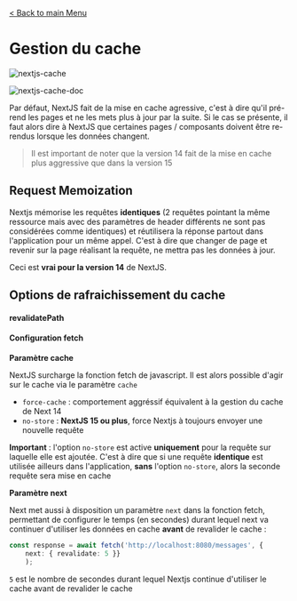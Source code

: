 [< Back to main Menu](https://github.com/gsoulie/react-resources/blob/master/react-presentation.md)    

# Gestion du cache

![nextjs-cache](https://github.com/user-attachments/assets/35b535d4-ab65-404a-9e18-7117d16b2bbc)

![nextjs-cache-doc](https://github.com/user-attachments/assets/6b8b9f33-e4a0-4105-8cbb-fd302091c259)

Par défaut, NextJS fait de la mise en cache agressive, c'est à dire qu'il pré-rend les pages et ne les mets plus à jour par la suite. 
Si le cas se présente, il faut alors dire à NextJS que certaines pages / composants doivent être re-rendus lorsque les données changent.

> Il est important de noter que la version 14 fait de la mise en cache plus aggressive que dans la version 15

## Request Memoization

Nextjs mémorise les requêtes **identiques** (2 requêtes pointant la même ressource mais avec des paramètres de header différents ne sont pas considérées comme identiques) et réutilisera la réponse partout dans l'application pour un même appel. 
C'est à dire que changer de page et revenir sur la page réalisant la requête, ne mettra pas les données à jour.

Ceci est **vrai pour la version 14** de NextJS.

## Options de rafraichissement du cache

#### revalidatePath

#### Configuration fetch

**Paramètre cache**

NextJS surcharge la fonction fetch de javascript. Il est alors possible d'agir sur le cache via le paramètre ````cache````

* ````force-cache```` : comportement aggréssif équivalent à la gestion du cache de Next 14
* ````no-store```` : **NextJS 15 ou plus**, force Nextjs à toujours envoyer une nouvelle requête

**Important** : l'option ````no-store```` est active **uniquement** pour la requête sur laquelle elle est ajoutée. C'est à dire que si une requête **identique** est utilisée ailleurs dans l'application, **sans** l'option ````no-store````, alors la seconde requête sera mise en cache

**Paramètre next**

Next met aussi à disposition un paramètre ````next```` dans la fonction fetch, permettant de configurer le temps (en secondes) durant lequel next va continuer d'utiliser les données en cache **avant** de revalider le cache :

````typescript
const response = await fetch('http://localhost:8080/messages', {
	next: { revalidate: 5 }}
	);
````

````5```` est le nombre de secondes durant lequel Nextjs continue d'utiliser le cache avant de revalider le cache
